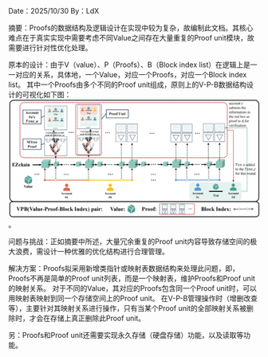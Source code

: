Date：2025/10/30
By：LdX

摘要：Proofs的数据结构及逻辑设计在实现中较为复杂，故编制此文档。其核心难点在于真实实现中需要考虑不同Value之间存在大量重复的Proof unit模块，故需要进行针对性优化处理。

原本的设计：由于V（value）、P（Proofs）、B（Block index list）在逻辑上是一一对应的关系，具体地，一个Value，对应一个Proofs，对应一个Block index list。
其中一个Proofs由多个不同的Proof unit组成，原则上的V-P-B数据结构设计的可视化如下图：
![alt text](image-1.png)。

问题与挑战：正如摘要中所述，大量冗余重复的Proof unit内容导致存储空间的极大浪费，需设计一种优雅的优化结构进行合理管理。

解决方案：Proofs拟采用新增类指针或映射表数据结构来处理此问题，即，Proofs不再是简单的Proof unit列表，而是一个映射表，维护Proofs和Proof unit的映射关系。
对于不同的Value，其对应的Proofs包含同一个Proof unit时，可以用映射表映射到同一个存储空间上的Proof unit。
在V-P-B管理操作时（增删改查等），主要针对其映射关系进行操作，只有当某个Proof unit的全部映射关系被删除时，才会在存储上真正删除此Proof unit。

另：Proofs和Proof unit还需要实现永久存储（硬盘存储）功能，以及读取等功能。